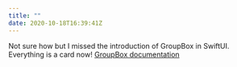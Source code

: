 ```yaml
---
title: ""
date: 2020-10-18T16:39:41Z
---
```

Not sure how but I missed the introduction of GroupBox in SwiftUI. Everything is a card now!
[GroupBox documentation](https://developer.apple.com/documentation/swiftui/groupbox)